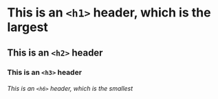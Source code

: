 # This is an `<h1>` header, which is the largest

## This is an `<h2>` header
### This is an `<h3>` header
###### This is an `<h6>` header, which is the smallest
